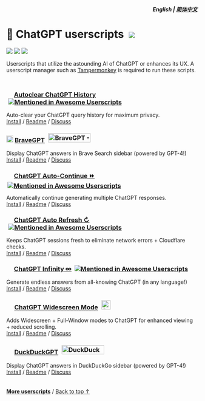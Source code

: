 <div align="right">
<h5>English | <a href="zh-cn#readme">简体中文</a></h5>
</div>

# 🤖 ChatGPT userscripts &nbsp;[![](https://img.shields.io/twitter/url/http/shields.io.svg?style=social)](https://twitter.com/intent/tweet?text=Check%20these%20%23ChatGPT%20userscripts%20out%21&url=https://github.com/adamlui/userscripts/tree/master/chatgpt&hashtags=greasemonkey,userscript,javascript,ai)

![](https://img.shields.io/badge/Installs-20,000+-0ad4fc?logo=docusign&logoColor=white&style=for-the-badge)
[![](https://img.shields.io/badge/License-MIT-green.svg?logo=internetarchive&logoColor=white&style=for-the-badge)](../LICENSE.md)
![](https://img.shields.io/badge/Powered_by-chatgpt.js-d909f9?logo=gamejolt&logoColor=white&style=for-the-badge)

Userscripts that utilize the astounding AI of ChatGPT or enhances its UX. A userscript manager such as [Tampermonkey](https://www.tampermonkey.net/) is required to run these scripts.

<img height=10px width="100%" src="https://raw.githubusercontent.com/andreasbm/readme/master/assets/lines/aqua.png">

### <picture><source media="(prefers-color-scheme: dark)" srcset="https://i.imgur.com/RduASbD.png"><img width=16 src="https://raw.githubusercontent.com/adamlui/chatgpt-userscripts/main/media/icons/openai-favicon64.png"></picture> [Autoclear ChatGPT History](../autoclear-chatgpt-history) <a href="https://github.com/awesome-scripts/awesome-userscripts#privacy"><img src="https://awesome.re/mentioned-badge.svg" alt="Mentioned in Awesome Userscripts" style="margin:0 0 -2px 5px"></a>

Auto-clear your ChatGPT query history for maximum privacy.
<br>[Install](https://greasyfork.org/scripts/460805-auto-clear-chatgpt-history) / 
[Readme](../autoclear-chatgpt-history#readme) / 
[Discuss](https://chatgptevo.com/autoclear/discussions)

### <img style="margin-bottom:-1px" src="https://media.bravegpt.com/images/bravegpt-icon48.png" width=18> [BraveGPT](../bravegpt) <a href="https://www.producthunt.com/posts/bravegpt?utm_source=badge-featured&utm_medium=badge&utm_souce=badge-bravegpt" target="_blank"><img src="https://api.producthunt.com/widgets/embed-image/v1/featured.svg?post_id=385630&theme=light" alt="BraveGPT - Bring&#0032;the&#0032;magic&#0032;of&#0032;ChatGPT&#0032;to&#0032;Brave&#0032;Search&#0033; | Product Hunt" style="width: 112px; height: 24px; margin:0 0 -4px 5px;" width="112" height="24" /></a>

Display ChatGPT answers in Brave Search sidebar (powered by GPT-4!)
<br>[Install](https://greasyfork.org/scripts/462440-bravegpt) / 
[Readme](../bravegpt#readme) / 
[Discuss](https://github.bravegpt.com/discussions)

### <picture><source media="(prefers-color-scheme: dark)" srcset="https://i.imgur.com/RduASbD.png"><img width=16 src="https://raw.githubusercontent.com/adamlui/chatgpt-userscripts/main/media/icons/openai-favicon64.png"></picture> [ChatGPT Auto-Continue ⏩](../chatgpt-auto-continue) <a href="https://github.com/awesome-scripts/awesome-userscripts#chatgpt"><img src="https://awesome.re/mentioned-badge.svg" alt="Mentioned in Awesome Userscripts" style="margin:0 0 -3px 3px"></a>

Automatically continue generating multiple ChatGPT responses.
<br>[Install](https://greasyfork.org/scripts/466789-chatgpt-auto-continue) / 
[Readme](../chatgpt-auto-continue#readme) / 
[Discuss](https://chatgptevo.com/autocontinue/discussions)

### <picture><source media="(prefers-color-scheme: dark)" srcset="https://i.imgur.com/RduASbD.png"><img width=16 src="https://raw.githubusercontent.com/adamlui/chatgpt-userscripts/main/media/icons/openai-favicon64.png"></picture> [ChatGPT Auto Refresh ↻](../chatgpt-auto-refresh) <a href="https://github.com/awesome-scripts/awesome-userscripts#chatgpt"><img src="https://awesome.re/mentioned-badge.svg" alt="Mentioned in Awesome Userscripts" style="margin:0 0 -2px 5px"></a>

Keeps ChatGPT sessions fresh to eliminate network errors + Cloudflare checks.
<br>[Install](https://greasyfork.org/scripts/462422-chatgpt-auto-refresh) / 
[Readme](../chatgpt-auto-refresh#readme) / 
[Discuss](https://chatgptevo.com/autorefresh/discussions)

### <picture><source media="(prefers-color-scheme: dark)" srcset="https://i.imgur.com/RduASbD.png"><img width=16 src="https://raw.githubusercontent.com/adamlui/chatgpt-userscripts/main/media/icons/openai-favicon64.png"></picture> [ChatGPT Infinity ∞](../chatgpt-infinity) <a href="https://github.com/awesome-scripts/awesome-userscripts#chatgpt"><img src="https://awesome.re/mentioned-badge.svg" alt="Mentioned in Awesome Userscripts" style="margin:0 0 -2px 4px"></a>

Generate endless answers from all-knowing ChatGPT (in any language!)
<br>[Install](https://greasyfork.org/scripts/465051-chatgpt-infinity) / 
[Readme](../chatgpt-infinity#readme) / 
[Discuss](https://chatgptevo.com/infinity/discussions)

### <img width=17 style="margin-bottom:-1px" src="https://raw.githubusercontent.com/adamlui/chatgpt-widescreen/main/media/images/icons/widescreen-robot-emoji/icon16.png"> [ChatGPT Widescreen Mode](../chatgpt-widescreen) <img src="https://raw.githubusercontent.com/adamlui/chatgpt-widescreen/main/media/images/badges/product-hunt/product-of-the-week-2-larger-centered-rounded-light.svg" alt="ChatGPT&#0032;Widescreen&#0032;Mode - Add&#0032;widescreen&#0032;&#0043;&#0032;full&#0032;window&#0032;modes&#0032;to&#0032;ChatGPT | Product Hunt" style="width: auto; height: 24px; margin:0 0 -4px 5px;" width="auto" height="24" />

Adds Widescreen + Full-Window modes to ChatGPT for enhanced viewing + reduced scrolling.
<br>[Install](https://greasyfork.org/scripts/461473-chatgpt-widescreen-mode) / 
[Readme](../chatgpt-widescreen#readme) / 
[Discuss](https://chatgptevo.com/widescreen/discussions)

### <img style="margin-bottom:-1px" src="https://media.duckduckgpt.com/images/ddgpt-icon48.png" width=17> [DuckDuckGPT](../duckduckgpt) <a href="https://www.producthunt.com/posts/duckduckgpt?utm_source=badge-featured&utm_medium=badge&utm_souce=badge-duckduckgpt" target="_blank"><img src="https://api.producthunt.com/widgets/embed-image/v1/featured.svg?post_id=379261&theme=light" alt="DuckDuckGPT - Bring&#0032;the&#0032;magic&#0032;of&#0032;ChatGPT&#0032;to&#0032;DuckDuckGo | Product Hunt" style="width: 112px; height: 24px; margin:0 0 -4px 5px;" width="112" height="24" /></a>

Display ChatGPT answers in DuckDuckGo sidebar (powered by GPT-4!)
<br>[Install](https://greasyfork.org/scripts/459849-duckduckgpt) / 
[Readme](../duckduckgpt#readme) / 
[Discuss](https://github.duckduckgpt.com/discussions)

<img height=6px width="100%" src="https://raw.githubusercontent.com/andreasbm/readme/master/assets/lines/aqua.png">

<a href="https://github.com/adamlui/userscripts">**More userscripts**</a> / 
<a href="#-chatgpt-userscripts-">Back to top ↑</a>

